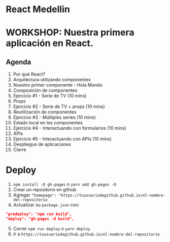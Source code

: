 # React Medellin
# WORKSHOP: Nuestra primera aplicación en React.

## Agenda
1. Por qué React?
2. Arquitectura utilizando componentes
3. Nuestro primer componente - Hola Mundo
4. Composición de componentes
5. Ejercicio #1 - Serie de TV (10 mins)
6. Props
7. Ejercicio #2 - Serie de TV + props (10 mins)
8. Reutilización de componentes
9. Ejercicio #3 - Múltiples series (10 mins)
10. Estado local en los componentes
12. Ejercicio #4 - Interactuando con formularios (10 mins)
13. APIs
14. Ejercicio #5 - Interactuando con APIs (10 mins)
15. Despliegue de aplicaciones
16. Cierre

# Deploy
1. `npm install -D gh-pages` o `yarn add gh-pages -D`
2. Crear un repositorio en github
3. Agregar `"homepage": "https://tuusuariodegithub.github.io/el-nombre-del-repositorio`
4. Actualizar su `package.json` con:
```json
"predeploy": "npm run build",
"deploy": "gh-pages -d build",
```
5. Correr `npm run deploy` o `yarn deploy`
6. Ir a `https://tuusuariodegithub.github.io/el-nombre-del-repositorio`

